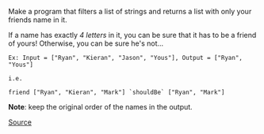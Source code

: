 Make a program that filters a list of strings and returns a list with only your friends name in it.

If a name has exactly *4 letters* in it, you can be sure that it has to be a friend of yours! Otherwise, you can be sure he's not...
```
Ex: Input = ["Ryan", "Kieran", "Jason", "Yous"], Output = ["Ryan", "Yous"]

i.e.

friend ["Ryan", "Kieran", "Mark"] `shouldBe` ["Ryan", "Mark"]
```

**Note**: keep the original order of the names in the output.

[Source](https://www.codewars.com/kata/55b42574ff091733d900002f)
